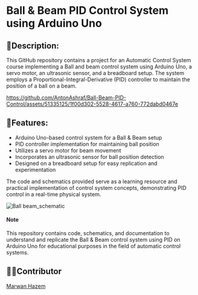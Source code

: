 # Ball & Beam PID Control System using Arduino Uno

## 📄Description:
This GitHub repository contains a project for an Automatic Control System course implementing a Ball and beam control system using Arduino Uno, a servo motor, an ultrasonic sensor, and a breadboard setup. The system employs a Proportional-Integral-Derivative (PID) controller to maintain the position of a ball on a beam.

https://github.com/AntonAshraf/Ball-Beam-PID-Control/assets/51335125/1f00d302-5528-4617-a760-772dabd0467e

## 🚀Features:

- Arduino Uno-based control system for a Ball & Beam setup
- PID controller implementation for maintaining ball position
- Utilizes a servo motor for beam movement
- Incorporates an ultrasonic sensor for ball position detection
- Designed on a breadboard setup for easy replication and experimentation

The code and schematics provided serve as a learning resource and practical implementation of control system concepts, demonstrating PID control in a real-time physical system.

![Ball beam_schematic](https://github.com/AntonAshraf/Ball-Beam-PID-Control/assets/51335125/b63ac385-8b52-4760-ae8d-9793bc1932cf)

#### Note
This repository contains code, schematics, and documentation to understand and replicate the Ball & Beam control system using PID on Arduino Uno for educational purposes in the field of automatic control systems.

## 🧑‍💻Contributor
  [Marwan Hazem](https://github.com/Zafaranii)
